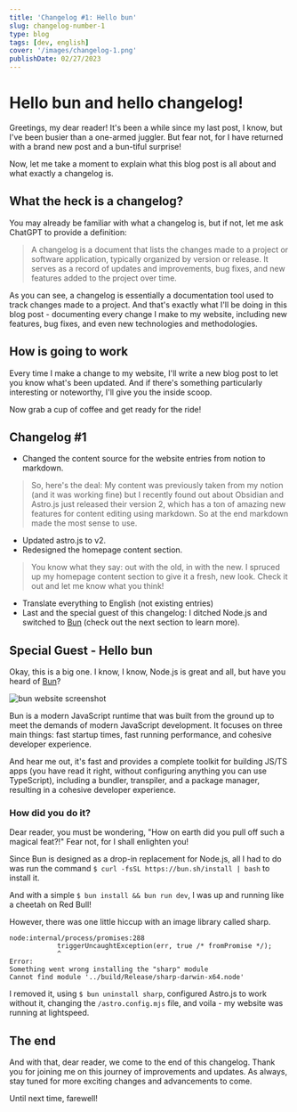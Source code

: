 ```yaml
---
title: 'Changelog #1: Hello bun'
slug: changelog-number-1
type: blog
tags: [dev, english]
cover: '/images/changelog-1.png'
publishDate: 02/27/2023
---
```


# Hello bun and hello changelog!
Greetings, my dear reader! It's been a while since my last post, I know, but I've been busier than a one-armed juggler. But fear not, for I have returned with a brand new post and a bun-tiful surprise!

Now, let me take a moment to explain what this blog post is all about and what exactly a changelog is.

## What the heck is a changelog? 
You may already be familiar with what a changelog is, but if not, let me ask ChatGPT to provide a definition:

>A changelog is a document that lists the changes made to a project or software application, typically organized by version or release. It serves as a record of updates and improvements, bug fixes, and new features added to the project over time.

As you can see, a changelog is essentially a documentation tool used to track changes made to a project. And that's exactly what I'll be doing in this blog post - documenting every change I make to my website, including new features, bug fixes, and even new technologies and methodologies.

## How is going to work
Every time I make a change to my website, I'll write a new blog post to let you know what's been updated. And if there's something particularly interesting or noteworthy, I'll give you the inside scoop.

Now grab a cup of coffee and get ready for the ride!

## Changelog #1
- Changed the content source for the website entries from notion to markdown.
> So, here's the deal: My content was previously taken from my notion (and it was working fine) but I recently found out about  Obsidian and Astro.js just released their version 2, which has a ton of amazing new features for content editing using markdown. So at the end markdown made the most sense to use.
- Updated astro.js to v2.
- Redesigned the homepage content section.
> You know what they say: out with the old, in with the new. I spruced up my homepage content section to give it a fresh, new look. Check it out and let me know what you think!
- Translate everything to English (not existing entries)
- Last and the special guest of this changelog: I ditched Node.js and switched to [Bun](https://bun.sh/) (check out the next section to learn more).

## Special Guest - Hello bun
Okay, this is a big one. I know, I know, Node.js is great and all, but have you heard of [Bun](https://bun.sh/)?

![bun website screenshot](/images/bun-website-screenshot.jpg)

Bun is a modern JavaScript runtime that was built from the ground up to meet the demands of modern JavaScript development. It focuses on three main things: fast startup times, fast running performance, and cohesive developer experience.

And hear me out, it's fast and provides a complete toolkit for building JS/TS apps (you have read it right, without configuring anything you can use TypeScript), including a bundler, transpiler, and a package manager, resulting in a cohesive developer experience.

### How did you do it?

Dear reader, you must be wondering, "How on earth did you pull off such a magical feat?!" Fear not, for I shall enlighten you! 

Since Bun is designed as a drop-in replacement for Node.js, all I had to do was run the command `$ curl -fsSL https://bun.sh/install | bash` to install it. 

And with a simple `$ bun install && bun run dev`, I was up and running like a cheetah on Red Bull!

However, there was one little hiccup with an image library called sharp.

```shell
node:internal/process/promises:288
            triggerUncaughtException(err, true /* fromPromise */);
            ^
Error: 
Something went wrong installing the "sharp" module
Cannot find module '../build/Release/sharp-darwin-x64.node'
```

I removed it, using `$ bun uninstall sharp`, configured Astro.js to work without it, changing the `/astro.config.mjs` file, and voila - my website was running at lightspeed.

## The end
And with that, dear reader, we come to the end of this changelog. Thank you for joining me on this journey of improvements and updates. As always, stay tuned for more exciting changes and advancements to come.

Until next time, farewell!
